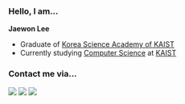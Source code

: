 ### Hello, I am...
**Jaewon Lee**

- Graduate of [Korea Science Academy of KAIST](https://www.ksa.hs.kr/Eng/)
- Currently studying [Computer Science](https://cs.kaist.ac.kr/) at [KAIST](https://www.kaist.ac.kr/en/)

<!-- 
### I am intrested in...

- Machine Learning / Artificial Intelligence
- Big Data Analysis
- Financial Time Series Analysis and Forecasting
- ... and much more! -->

### Contact me via...

<a href="https://keonly.github.io/" target="_blank"><img src="https://img.shields.io/badge/Blog-282828?style=for-the-badge&logo=GitHub&logoColor=white"/></a>
<a href="https://www.linkedin.com/in/keonly" target="_blank"><img src="https://img.shields.io/badge/LinkedIn-0A66C2?style=for-the-badge&logo=LinkedIn&logoColor=white"/></a>
<a href="mailto:k0413key@kaist.ac.kr" target="_blank"><img src="https://img.shields.io/badge/Email-EA4335?style=for-the-badge&logo=Gmail&logoColor=white"/></a>

